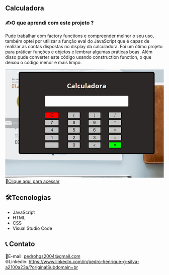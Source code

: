 ## Calculadora

<h3>✍️O que aprendi com este projeto ?</h3>

Pude trabalhar com factory functions e compreender melhor o seu uso, também optei por utilizar a função eval do JavaScript que é capaz de realizar as contas dispostas no display da calculadora. Foi um ótimo projeto para práticar funções e objetos e lembrar algumas práticas boas. Além disso pude converter este código usando construction function, o que deixou o código menor e mais limpo.

![preview](./LT.gif) <br>
🔗[Clique aqui para acessar](https://pedrodevvv.github.io/Calculadora-JS/)
## 🛠️Tecnologias

* JavaScript
* HTML
* CSS
* Visual Studio Code

## 📞 Contato

📩E-mail: pedrohgs2004@gmail.com <br>
🌐Linkedin: https://www.linkedin.com/in/pedro-henrique-g-silva-a2100a23a/?originalSubdomain=br

